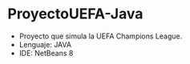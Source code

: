 # ProyectoUEFA-Java

- Proyecto que simula la UEFA Champions League.
- Lenguaje: JAVA
- IDE: NetBeans 8
